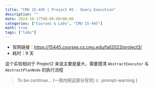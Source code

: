 ```yaml
---
title: "CMU 15-445 | Project #3 - Query Execution"
description: ""
date: 2024-10-17T00:00:00+08:00
categories: ["Courses & Labs", "CMU 15-445"]
math: true
tags: ["labs"]
---
```


- 官网链接：<https://15445.courses.cs.cmu.edu/fall2023/project3/>
- 耗时：9 天

这个实验相对于 Project2 来说主要是量大，需要摸清 `AbstractExecutor` 与 `AbstractPlanNode` 的执行流程

> To be continue... (一周内把这部分写完)
{: .prompt-warning }
